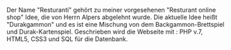 Der Name "Resturanti" gehört zu meiner vorgesehenen "Resturant online shop" Idee, die 
von Herrn Alpers abgelehnt wurde.
Die aktuelle Idee heißt "Durakgammon" und es ist eine Mischung von dem Backgammon-Brettspiel 
und Durak-Kartenspiel.
Geschrieben wird die Webseite mit : PHP v.7, HTML5, CSS3 und SQL für die Datenbank.
